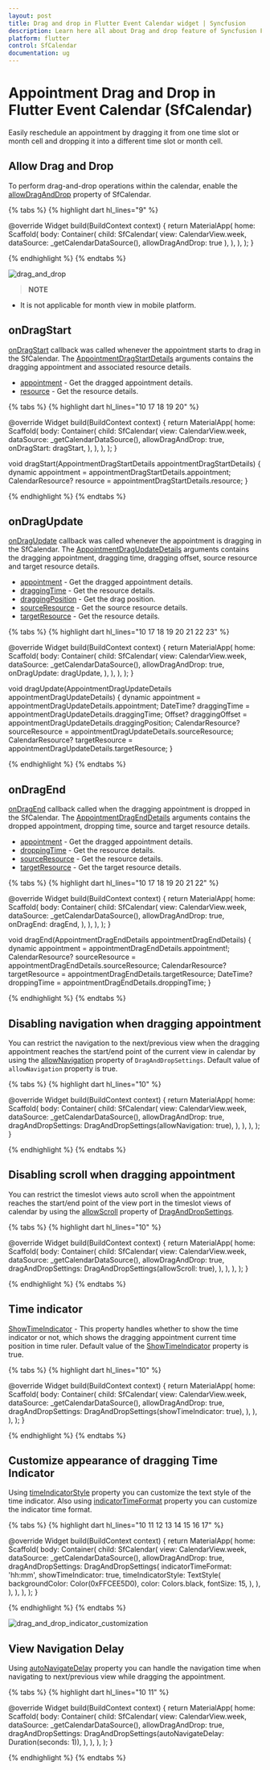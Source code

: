 ```yaml
---
layout: post 
title: Drag and drop in Flutter Event Calendar widget | Syncfusion
description: Learn here all about Drag and drop feature of Syncfusion Flutter Event Calendar (SfCalendar) widget and more.
platform: flutter
control: SfCalendar
documentation: ug
---
```


# Appointment Drag and Drop in Flutter Event Calendar (SfCalendar)

Easily reschedule an appointment by dragging it from one time slot or month cell and dropping it into a different time slot or month cell.

## Allow Drag and Drop

To perform drag-and-drop operations within the calendar, enable the [allowDragAndDrop](https://pub.dev/documentation/syncfusion_flutter_calendar/latest/calendar/SfCalendar/allowDragAndDrop.html) property of SfCalendar.

{% tabs %}
{% highlight dart hl_lines="9" %}

@override
Widget build(BuildContext context) {
  return MaterialApp(
    home: Scaffold(
      body: Container(
        child: SfCalendar(
            view: CalendarView.week,
            dataSource: _getCalendarDataSource(),
            allowDragAndDrop: true
        ),
      ),
    ),
  );
}

{% endhighlight %}
{% endtabs %}

![drag_and_drop](images/appointments/dragdrop.gif)

>**NOTE**
* It is not applicable for month view in mobile platform.

## onDragStart

[onDragStart](https://pub.dev/documentation/syncfusion_flutter_calendar/latest/calendar/SfCalendar/onDragStart.html) callback was called whenever the appointment starts to drag in the SfCalendar. The [AppointmentDragStartDetails](https://pub.dev/documentation/syncfusion_flutter_calendar/latest/calendar/AppointmentDragStartDetails-class.html) arguments contains the dragging appointment and associated resource details. 

* [appointment](https://pub.dev/documentation/syncfusion_flutter_calendar/latest/calendar/AppointmentDragStartDetails/appointment.html) - Get the dragged appointment details. 
* [resource](https://pub.dev/documentation/syncfusion_flutter_calendar/latest/calendar/AppointmentDragStartDetails/resource.html) - Get the resource details.

{% tabs %}
{% highlight dart hl_lines="10 17 18 19 20" %}

@override
Widget build(BuildContext context) {
  return MaterialApp(
    home: Scaffold(
      body: Container(
        child: SfCalendar(
          view: CalendarView.week,
          dataSource: _getCalendarDataSource(),
		  allowDragAndDrop: true,
		  onDragStart: dragStart,
        ),
      ),
    ),
  );
}

void dragStart(AppointmentDragStartDetails appointmentDragStartDetails) {
  dynamic appointment = appointmentDragStartDetails.appointment;
  CalendarResource? resource = appointmentDragStartDetails.resource;
}

{% endhighlight %}
{% endtabs %}

## onDragUpdate

[onDragUpdate](https://pub.dev/documentation/syncfusion_flutter_calendar/latest/calendar/SfCalendar/onDragUpdate.html) callback was called whenever the appointment is dragging in the SfCalendar. The [AppointmentDragUpdateDetails](https://pub.dev/documentation/syncfusion_flutter_calendar/latest/calendar/AppointmentDragUpdateDetails-class.html) arguments contains the dragging appointment, dragging time, dragging offset, source resource and target resource details. 

* [appointment](https://pub.dev/documentation/syncfusion_flutter_calendar/latest/calendar/AppointmentDragUpdateDetails/appointment.html) - Get the dragged appointment details. 
* [draggingTime](https://pub.dev/documentation/syncfusion_flutter_calendar/latest/calendar/AppointmentDragUpdateDetails/draggingTime.html) - Get the resource details.
* [draggingPosition](https://pub.dev/documentation/syncfusion_flutter_calendar/latest/calendar/AppointmentDragUpdateDetails/draggingPosition.html) - Get the drag position.
* [sourceResource](https://pub.dev/documentation/syncfusion_flutter_calendar/latest/calendar/AppointmentDragUpdateDetails/sourceResource.html) - Get the source resource details.
* [targetResource](https://pub.dev/documentation/syncfusion_flutter_calendar/latest/calendar/AppointmentDragUpdateDetails/targetResource.html) - Get the resource details.

{% tabs %}
{% highlight dart hl_lines="10 17 18 19 20 21 22 23" %}

@override
Widget build(BuildContext context) {
  return MaterialApp(
    home: Scaffold(
      body: Container(
        child: SfCalendar(
          view: CalendarView.week,
          dataSource: _getCalendarDataSource(),
          allowDragAndDrop: true,
          onDragUpdate: dragUpdate,
        ),
      ),
    ),
  );
}

void dragUpdate(AppointmentDragUpdateDetails appointmentDragUpdateDetails) {
  dynamic appointment = appointmentDragUpdateDetails.appointment;
  DateTime? draggingTime = appointmentDragUpdateDetails.draggingTime;
  Offset? draggingOffset = appointmentDragUpdateDetails.draggingPosition;
  CalendarResource? sourceResource = appointmentDragUpdateDetails.sourceResource;
  CalendarResource? targetResource = appointmentDragUpdateDetails.targetResource;
}

{% endhighlight %}
{% endtabs %}

## onDragEnd

[onDragEnd](https://pub.dev/documentation/syncfusion_flutter_calendar/latest/calendar/SfCalendar/onDragEnd.html) callback called when the dragging appointment is dropped in the SfCalendar. The [AppointmentDragEndDetails](https://pub.dev/documentation/syncfusion_flutter_calendar/latest/calendar/AppointmentDragEndDetails-class.html) arguments contains the dropped appointment, dropping time, source and target resource details. 

* [appointment](https://pub.dev/documentation/syncfusion_flutter_calendar/latest/calendar/AppointmentDragEndDetails/appointment.html) - Get the dragged appointment details. 
* [droppingTime](https://pub.dev/documentation/syncfusion_flutter_calendar/latest/calendar/AppointmentDragEndDetails/droppingTime.html) - Get the resource details.
* [sourceResource](https://pub.dev/documentation/syncfusion_flutter_calendar/latest/calendar/AppointmentDragEndDetails/sourceResource.html) - Get the resource details.
* [targetResource](https://pub.dev/documentation/syncfusion_flutter_calendar/latest/calendar/AppointmentDragEndDetails/targetResource.html) - Get the target resource details.

{% tabs %}
{% highlight dart hl_lines="10 17 18 19 20 21 22" %}

@override
Widget build(BuildContext context) {
  return MaterialApp(
    home: Scaffold(
      body: Container(
        child: SfCalendar(
          view: CalendarView.week,
          dataSource: _getCalendarDataSource(),
		  allowDragAndDrop: true,
		  onDragEnd: dragEnd,
        ),
      ),
    ),
  );
}

void dragEnd(AppointmentDragEndDetails appointmentDragEndDetails) {
  dynamic appointment = appointmentDragEndDetails.appointment!;
  CalendarResource? sourceResource = appointmentDragEndDetails.sourceResource;
  CalendarResource? targetResource = appointmentDragEndDetails.targetResource;
  DateTime? droppingTime = appointmentDragEndDetails.droppingTime;
}

{% endhighlight %}
{% endtabs %}

## Disabling navigation when dragging appointment

You can restrict the navigation to the next/previous view when the dragging appointment reaches the start/end point of the current view in calendar by using the [allowNavigation](https://pub.dev/documentation/syncfusion_flutter_calendar/latest/calendar/DragAndDropSettings/allowNavigation.html) property of `DragAndDropSettings`. Default value of `allowNavigation` property is true.

{% tabs %}
{% highlight dart hl_lines="10" %}

@override
Widget build(BuildContext context) {
  return MaterialApp(
    home: Scaffold(
      body: Container(
        child: SfCalendar(
          view: CalendarView.week,
          dataSource: _getCalendarDataSource(),
          allowDragAndDrop: true,
          dragAndDropSettings: DragAndDropSettings(allowNavigation: true),
        ),
      ),
    ),
  );
}
	
{% endhighlight %}
{% endtabs %}

## Disabling scroll when dragging appointment

You can restrict the timeslot views auto scroll when the appointment reaches the start/end point of the view port in the timeslot views of calendar by using the [allowScroll](https://pub.dev/documentation/syncfusion_flutter_calendar/latest/calendar/DragAndDropSettings/allowScroll.html) property of [DragAndDropSettings](https://pub.dev/documentation/syncfusion_flutter_calendar/latest/calendar/DragAndDropSettings/DragAndDropSettings.html).

{% tabs %}
{% highlight dart hl_lines="10" %}

@override
Widget build(BuildContext context) {
  return MaterialApp(
    home: Scaffold(
      body: Container(
        child: SfCalendar(
          view: CalendarView.week,
          dataSource: _getCalendarDataSource(),
          allowDragAndDrop: true,
          dragAndDropSettings: DragAndDropSettings(allowScroll: true),
        ),
      ),
    ),
  );
}
	
{% endhighlight %}
{% endtabs %}

## Time indicator

[ShowTimeIndicator](https://pub.dev/documentation/syncfusion_flutter_calendar/latest/calendar/DragAndDropSettings/showTimeIndicator.html) - This property handles whether to show the time indicator or not, which shows the dragging appointment current time position in time ruler. Default value of the [ShowTimeIndicator](https://pub.dev/documentation/syncfusion_flutter_calendar/latest/calendar/DragAndDropSettings/showTimeIndicator.html) property is true.

{% tabs %}
{% highlight dart hl_lines="10" %}

@override
Widget build(BuildContext context) {
  return MaterialApp(
    home: Scaffold(
      body: Container(
        child: SfCalendar(
          view: CalendarView.week,
          dataSource: _getCalendarDataSource(),
          allowDragAndDrop: true,
          dragAndDropSettings: DragAndDropSettings(showTimeIndicator: true),
        ),
      ),
    ),
  );
}
	
{% endhighlight %}
{% endtabs %}

## Customize appearance of dragging Time Indicator

Using [timeIndicatorStyle](https://pub.dev/documentation/syncfusion_flutter_calendar/latest/calendar/DragAndDropSettings/timeIndicatorStyle.html) property you can customize the text style of the time indicator. Also using [indicatorTimeFormat](https://pub.dev/documentation/syncfusion_flutter_calendar/latest/calendar/DragAndDropSettings/indicatorTimeFormat.html) property you can customize the indicator time format.

{% tabs %}
{% highlight dart hl_lines="10 11 12 13 14 15 16 17" %}

@override
Widget build(BuildContext context) {
  return MaterialApp(
    home: Scaffold(
      body: Container(
        child: SfCalendar(
          view: CalendarView.week,
          dataSource: _getCalendarDataSource(),
          allowDragAndDrop: true,
          dragAndDropSettings: DragAndDropSettings(
            indicatorTimeFormat: 'hh:mm',
            showTimeIndicator: true,
            timeIndicatorStyle: TextStyle(
              backgroundColor: Color(0xFFCEE5D0),
              color: Colors.black,
              fontSize: 15,
            ),
          ),
        ),
      ),
    ),
  );
}

{% endhighlight %}
{% endtabs %}

![drag_and_drop_indicator_customization](images/appointments/dragtime_customization.gif)

## View Navigation Delay

Using [autoNavigateDelay](https://pub.dev/documentation/syncfusion_flutter_calendar/latest/calendar/DragAndDropSettings/autoNavigateDelay.html) property you can handle the navigation time when navigating to next/previous view while dragging the appointment.

{% tabs %}
{% highlight dart hl_lines="10 11" %}

@override
Widget build(BuildContext context) {
  return MaterialApp(
    home: Scaffold(
      body: Container(
        child: SfCalendar(
          view: CalendarView.week,
          dataSource: _getCalendarDataSource(),
          allowDragAndDrop: true,
          dragAndDropSettings:
              DragAndDropSettings(autoNavigateDelay: Duration(seconds: 1)),
        ),
      ),
    ),
  );
}
	
{% endhighlight %}
{% endtabs %}
